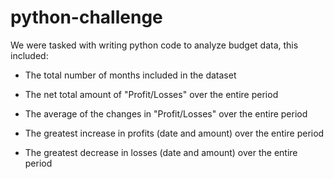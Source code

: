 # python-challenge

We were tasked with writing python code to analyze budget data, this included:
  
- The total number of months included in the dataset
  
- The net total amount of "Profit/Losses" over the entire period
  
- The average of the changes in "Profit/Losses" over the entire period
  
- The greatest increase in profits (date and amount) over the entire period
  
- The greatest decrease in losses (date and amount) over the entire period
